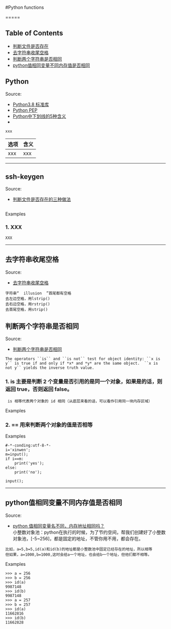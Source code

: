 #Python functions

=====

## Table of Contents
<!-- START doctoc generated TOC please keep comment here to allow auto update -->
<!-- DON'T EDIT THIS SECTION, INSTEAD RE-RUN doctoc TO UPDATE -->
- [判断文件是否存在](#判断文件是否存在)
- [去字符串收尾空格](#去字符串收尾空格)
- [判断两个字符串是否相同](#判断两个字符串是否相同)
- [python值相同变量不同内存值是否相同](#python值相同变量不同内存值是否相同)
<!-- END doctoc generated TOC please keep comment here to allow auto update -->

## Python
Source:
- [Python3.8 标准库](https://docs.python.org/zh-cn/3.8/library/)<br>
- [Python PEP](https://www.python.org/dev/peps/)<br>
- [Python中下划线的5种含义](https://zhuanlan.zhihu.com/p/36173202)
- 

```
xxx
```
| 选项  | 含义 |
| ------------- | ------------- |
| xxx  | xxx  |

***
## ssh-keygen
Source:
- [判断文件是否存在的三种做法](https://www.cnblogs.com/jhao/p/7243043.html)<br>

```

```
Examples
### 1. XXX
```
XXX
```
***
## 去字符串收尾空格
Source:
- [去字符串收尾空格](https://www.jianshu.com/p/bd953fde69e6)<br>

```
字符串“  illusion  ”首尾都有空格
去左边空格，用lstrip()
去右边空格，用rstrip()
去首尾空格，用strip()
```
## 判断两个字符串是否相同
Source:
- [判断两个字符串是否相同](https://blog.csdn.net/weixin_34146805/article/details/85828509)<br>
```
The operators ``is`` and ``is not`` test for object identity: ``x is
y`` is true if and only if *x* and *y* are the same object.  ``x is
not y`` yields the inverse truth value.
```
### 1. is 主要是判断 2 个变量是否引用的是同一个对象，如果是的话，则返回 true，否则返回 false。
```
 is 相等代表两个对象的 id 相同（从底层来看的话，可以看作引用同一块内存区域）
```
Examples
### 2. == 用来判断两个对象的值是否相等
Examples
```
#-*-conding:utf-8-*-
i='xinwen';
m=input();
if i==m:
    print('yes');
else:
    print('no');
 
input();
```
***
## python值相同变量不同内存值是否相同
Source:
- [python 值相同变量名不同，内存地址相同吗？](https://bbs.csdn.net/topics/392267652)<br>
小整数对象池：python在执行的时候，为了节约空间，帮我们创建好了小整数对象池，[-5~256]，都是固定的地址，不管你用不用，都会存在。
```
比如，a=5,b=5,id(a)和id(b)的地址都是小整数池中固定已经存在的地址，所以相等
但如果，a=1000,b=1000,这时会给a一个地址，也会给b一个地址，但他们都不相等。
```
Examples
```
>>> a = 256
>>> b = 256
>>> id(a)
9987148
>>> id(b)
9987148
>>> a = 257
>>> b = 257
>>> id(a)
11662816
>>> id(b)
11662828
```
